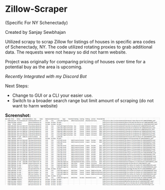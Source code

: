 # Zillow-Scraper 
(Specific For NY Schenectady)

Created by Sanjay Sewbhajan

Utilized scrapy to scrap Zillow for listings of houses in specific area codes of Schenectady, NY. The code utilized rotating proxies to grab additional data. The requests were not heavy so did not harm website.

Project was originally for comparing pricing of houses over time for a potential buy as the area is upcoming. 

*Recently Integrated with my Discord Bot*

Next Steps:
+ Change to GUI or a CLI your easier use.
+ Switch to a broader search range but limit amount of scraping (do not want to harm website)

**Screenshot:**
![Alt text](/Screenshots/zillow-csv.png "Zillow CSV Screenshot")
